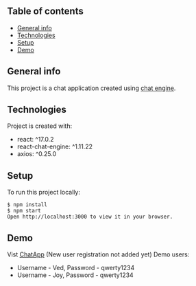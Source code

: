 ## Table of contents
* [General info](#general-info)
* [Technologies](#technologies)
* [Setup](#setup)
* [Demo](#demo)

## General info
This project is a chat application created using [chat engine](https://chatengine.io/).

## Technologies
Project is created with:
* react: ^17.0.2
* react-chat-engine: ^1.11.22
* axios: ^0.25.0
	
## Setup
To run this project locally:

```
$ npm install
$ npm start
Open http://localhost:3000 to view it in your browser.
```

## Demo
Vist [ChatApp](https://chat-app-liard-six.vercel.app/)
(New user registration not added yet)
Demo users:
* Username - Ved, Password - qwerty1234
* Username - Joy, Password - qwerty1234

